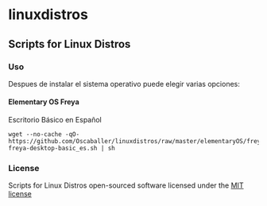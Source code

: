 # linuxdistros

## Scripts for Linux Distros

### Uso

Despues de instalar el sistema operativo puede elegir varias opciones:

#### Elementary OS Freya

Escritorio Básico en Español

	wget --no-cache -qO- https://github.com/Oscaballer/linuxdistros/raw/master/elementaryOS/freya/first_install/install-freya-desktop-basic_es.sh | sh	

### License

Scripts for Linux Distros open-sourced software licensed under the [MIT license](http://opensource.org/licenses/MIT)

